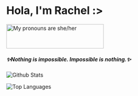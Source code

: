 <h1> Hola, I'm Rachel :> </h1>

<a href="https://pronouns.vercel.app" title="Add pronouns to your own profile">
  <img src="https://pronouns.vercel.app/she/her?gradient=stellar" width="256" height="64" alt="My pronouns are she/her">
</a>
<h5>
✨Nothing is impossible. Impossible is nothing.✨
</h5>


![Github Stats](https://github-readme-stats.vercel.app/api?username=nitesphere08&count_private=true&show_icons=true&theme=default&include_all_commits=true&icon_color=ffffff)

![Top Languages](https://github-readme-stats.vercel.app/api/top-langs/?username=nitesphere08&theme=default)






<!--
**nitesphere08/nitesphere08** is a ✨ _special_ ✨ repository because its `README.md` (this file) appears on your GitHub profile.

Here are some ideas to get you started:

- 🔭 I’m currently working on ...
- 🌱 I’m currently learning ...
- 👯 I’m looking to collaborate on ...
- 🤔 I’m looking for help with ...
- 💬 Ask me about ...
- 📫 How to reach me: ...
- 😄 Pronouns: ...
- ⚡ Fun fact: ...
-->
